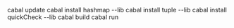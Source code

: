 cabal update
cabal install hashmap --lib
cabal install tuple --lib
cabal install quickCheck --lib
cabal build
cabal run